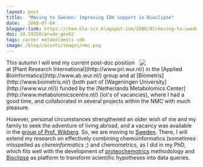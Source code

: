 ```yaml
---
layout: post
title:  "Moving to Sweden: Improving CDK support in Bioclipse"
date:   2008-07-04
blogger-link: https://chem-bla-ics.blogspot.com/2008/07/moving-to-sweden-improving-cdk-support.html
doi: 10.59350/pnvde-gex62
tags: career metabolomics cdk
image: /blog//assets/images/nmc.png
---
```



<span style="width: 30%; display: block; margin-left: auto; margin-right: auto; float: right">
<img src="/blog//assets/images/nmc.png" />
</span>
This autumn I will end my current post-doc position at [Plant Research International](http://www.pri.wur.nl/) in the
[Applied Bioinformatics](http://www.ab.wur.nl/) group and at [Biometris](http://www.biometris.nl/) (both part of
[Wageningen University](http://www.wur.nl/)) funded by the [Netherlands Metabolomics Center](http://www.metabolomicscentre.nl/)
(lot's of vacancies), where I had a good time, and collaborated in several projects within the NMC with much pleasure.

However, personal circumstances strengthened an older wish of me and my family to seek the adventure of living abroad,
and a vacancy was available in the [group of Prof. Wikberg](http://www.farmbio.uu.se/researchgroup.php?fg=1).
So, we are moving to [Sweden](http://en.wikipedia.org/wiki/Sweden). There, I will extend my research on effectively combining
chemoinformatics (sometimes misspelled as *cheminformatics* ;) and chemometrics, as I did in my PhD, which fits well with the
development of [proteochemotrics](http://chem-bla-ics.blogspot.com/2006/10/are-chemogenomics-and.html) methodology and
[Bioclipse](http://www.bioclipse.net/) as platform to transform scientific hypotheses into data queries.

